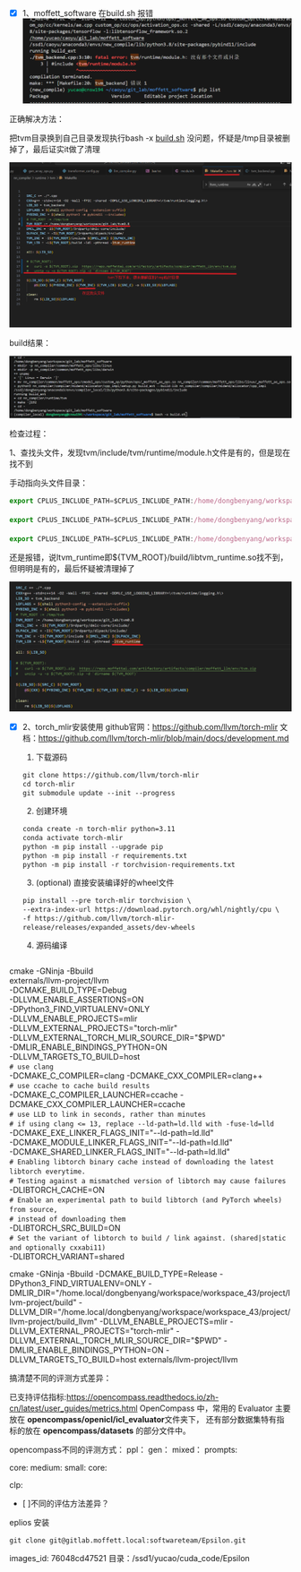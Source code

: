 - [x] 1、moffett_software 在build.sh 报错
![image.png](images/build_fail.png)

正确解决方法：

把tvm目录换到自己目录发现执行bash -x [build.sh](http://build.sh/) 没问题，怀疑是/tmp目录被删掉了，最后证实it做了清理

![image.png](images/makefile_modify.png)

build结果：

![image.png](images/build_sucess.png)

检查过程：

1、查找头文件，发现tvm/include/tvm/runtime/module.h文件是有的，但是现在找不到

手动指向头文件目录：

```jsx
export CPLUS_INCLUDE_PATH=$CPLUS_INCLUDE_PATH:/home/dongbenyang/workspace/git_lab/tvm0.8/include

export CPLUS_INCLUDE_PATH=$CPLUS_INCLUDE_PATH:/home/dongbenyang/workspace/git_lab/tvm0.8/3rdparty/dmlc-core/include

export CPLUS_INCLUDE_PATH=$CPLUS_INCLUDE_PATH:/home/dongbenyang/workspace/git_lab/tvm0.8/3rdparty/dlpack/include
```

还是报错，说ltvm_runtime即${TVM_ROOT}/build/libtvm_runtime.so找不到，但明明是有的，最后怀疑被清理掉了

![image.png](images/libtvm_runtime_no_found.png)


- [x] 2、torch_mlir安装使用
github官网：https://github.com/llvm/torch-mlir
文档：https://github.com/llvm/torch-mlir/blob/main/docs/development.md
    
    1. 下载源码
    ```
    git clone https://github.com/llvm/torch-mlir
    cd torch-mlir
    git submodule update --init --progress
    ```
    2. 创建环境 

    ```
    conda create -n torch-mlir python=3.11
    conda activate torch-mlir
    python -m pip install --upgrade pip
    python -m pip install -r requirements.txt
    python -m pip install -r torchvision-requirements.txt
    ```
    3. (optional) 直接安装编译好的wheel文件
    ```
    pip install --pre torch-mlir torchvision \
  --extra-index-url https://download.pytorch.org/whl/nightly/cpu \
  -f https://github.com/llvm/torch-mlir-release/releases/expanded_assets/dev-wheels
    ```
    4. 源码编译
    ```
    
    ```

cmake -GNinja -Bbuild \
  externals/llvm-project/llvm \
  -DCMAKE_BUILD_TYPE=Debug  \
  -DLLVM_ENABLE_ASSERTIONS=ON \
  -DPython3_FIND_VIRTUALENV=ONLY \
  -DLLVM_ENABLE_PROJECTS=mlir \
  -DLLVM_EXTERNAL_PROJECTS="torch-mlir" \
  -DLLVM_EXTERNAL_TORCH_MLIR_SOURCE_DIR="$PWD" \
  -DMLIR_ENABLE_BINDINGS_PYTHON=ON \
  -DLLVM_TARGETS_TO_BUILD=host \
  `# use clang`\
  -DCMAKE_C_COMPILER=clang -DCMAKE_CXX_COMPILER=clang++ \
  `# use ccache to cache build results` \
  -DCMAKE_C_COMPILER_LAUNCHER=ccache -DCMAKE_CXX_COMPILER_LAUNCHER=ccache \
  `# use LLD to link in seconds, rather than minutes` \
  `# if using clang <= 13, replace --ld-path=ld.lld with -fuse-ld=lld` \
  -DCMAKE_EXE_LINKER_FLAGS_INIT="--ld-path=ld.lld" \
  -DCMAKE_MODULE_LINKER_FLAGS_INIT="--ld-path=ld.lld" \
  -DCMAKE_SHARED_LINKER_FLAGS_INIT="--ld-path=ld.lld" \
  `# Enabling libtorch binary cache instead of downloading the latest libtorch everytime.` \
  `# Testing against a mismatched version of libtorch may cause failures` \
  -DLIBTORCH_CACHE=ON \
  `# Enable an experimental path to build libtorch (and PyTorch wheels) from source,` \
  `# instead of downloading them` \
  -DLIBTORCH_SRC_BUILD=ON \
  `# Set the variant of libtorch to build / link against. (shared|static and optionally cxxabi11)` \
  -DLIBTORCH_VARIANT=shared


cmake -GNinja -Bbuild   -DCMAKE_BUILD_TYPE=Release   -DPython3_FIND_VIRTUALENV=ONLY  -DMLIR_DIR="/home.local/dongbenyang/workspace/workspace_43/project/llvm-project/build"  -DLLVM_DIR="/home.local/dongbenyang/workspace/workspace_43/project/llvm-project/build_llvm"   -DLLVM_ENABLE_PROJECTS=mlir   -DLLVM_EXTERNAL_PROJECTS="torch-mlir"   -DLLVM_EXTERNAL_TORCH_MLIR_SOURCE_DIR="$PWD"   -DMLIR_ENABLE_BINDINGS_PYTHON=ON   -DLLVM_TARGETS_TO_BUILD=host   externals/llvm-project/llvm


搞清楚不同的评测方式差异：



已支持评估指标:https://opencompass.readthedocs.io/zh-cn/latest/user_guides/metrics.html
OpenCompass 中，常用的 Evaluator 主要放在 **opencompass/openicl/icl_evaluator**文件夹下， 还有部分数据集特有指标的放在 **opencompass/datasets** 的部分文件中。


opencompass不同的评测方式：
ppl：
gen：
mixed：
prompts:



core:
medium:
small:
core:


clp:

- [ ]不同的评估方法差异？




eplios 安装
```
git clone git@gitlab.moffett.local:softwareteam/Epsilon.git
```

images_id:
76048cd47521
目录：/ssd1/yucao/cuda_code/Epsilon